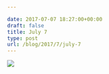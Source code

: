 ```yaml
---

date: 2017-07-07 18:27:00+00:00
draft: false
title: July 7
type: post
url: /blog/2017/7/july-7
---
```


![](/images/2017-07-07-20177july-7/image-asset.jpeg)

